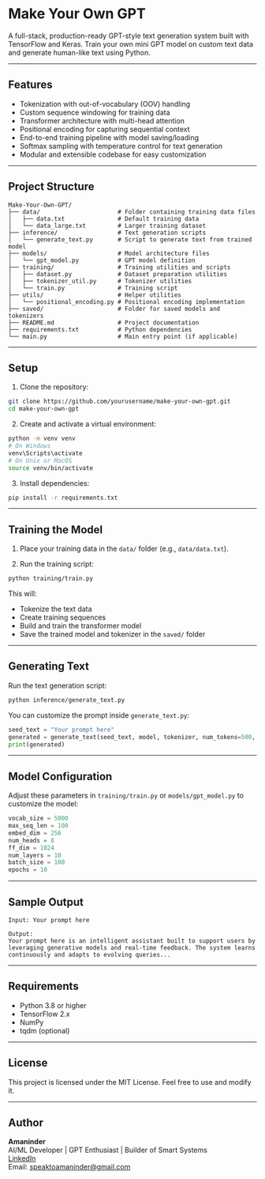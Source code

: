 # Make Your Own GPT

A full-stack, production-ready GPT-style text generation system built with TensorFlow and Keras. Train your own mini GPT model on custom text data and generate human-like text using Python.

---

## Features

- Tokenization with out-of-vocabulary (OOV) handling  
- Custom sequence windowing for training data  
- Transformer architecture with multi-head attention  
- Positional encoding for capturing sequential context  
- End-to-end training pipeline with model saving/loading  
- Softmax sampling with temperature control for text generation  
- Modular and extensible codebase for easy customization  

---

## Project Structure

```
Make-Your-Own-GPT/
├── data/                      # Folder containing training data files
│   ├── data.txt               # Default training data
│   └── data_large.txt         # Larger training dataset
├── inference/                 # Text generation scripts
│   └── generate_text.py       # Script to generate text from trained model
├── models/                    # Model architecture files
│   └── gpt_model.py           # GPT model definition
├── training/                  # Training utilities and scripts
│   ├── dataset.py             # Dataset preparation utilities
│   ├── tokenizer_util.py      # Tokenizer utilities
│   └── train.py               # Training script
├── utils/                     # Helper utilities
│   └── positional_encoding.py # Positional encoding implementation
├── saved/                     # Folder for saved models and tokenizers
├── README.md                  # Project documentation
├── requirements.txt           # Python dependencies
└── main.py                    # Main entry point (if applicable)
```

---

## Setup

1. Clone the repository:

```bash
git clone https://github.com/yourusername/make-your-own-gpt.git
cd make-your-own-gpt
```

2. Create and activate a virtual environment:

```bash
python -m venv venv
# On Windows
venv\Scripts\activate
# On Unix or MacOS
source venv/bin/activate
```

3. Install dependencies:

```bash
pip install -r requirements.txt
```

---

## Training the Model

1. Place your training data in the `data/` folder (e.g., `data/data.txt`).

2. Run the training script:

```bash
python training/train.py
```

This will:
- Tokenize the text data  
- Create training sequences  
- Build and train the transformer model  
- Save the trained model and tokenizer in the `saved/` folder  

---

## Generating Text

Run the text generation script:

```bash
python inference/generate_text.py
```

You can customize the prompt inside `generate_text.py`:

```python
seed_text = "Your prompt here"
generated = generate_text(seed_text, model, tokenizer, num_tokens=500, temperature=1.0)
print(generated)
```

---

## Model Configuration

Adjust these parameters in `training/train.py` or `models/gpt_model.py` to customize the model:

```python
vocab_size = 5000
max_seq_len = 100
embed_dim = 256
num_heads = 8
ff_dim = 1024
num_layers = 10
batch_size = 100
epochs = 10
```

---

## Sample Output

```
Input: Your prompt here

Output:
Your prompt here is an intelligent assistant built to support users by leveraging generative models and real-time feedback. The system learns continuously and adapts to evolving queries...
```

---

## Requirements

- Python 3.8 or higher  
- TensorFlow 2.x  
- NumPy  
- tqdm (optional)  

---

## License

This project is licensed under the MIT License. Feel free to use and modify it.

---

## Author

**Amaninder**  
AI/ML Developer | GPT Enthusiast | Builder of Smart Systems  
[LinkedIn](https://www.linkedin.com/in/amaninder-singh-826613112/)  
Email: speaktoamaninder@gmail.com
